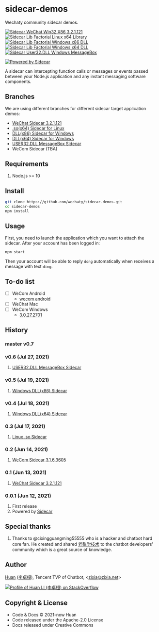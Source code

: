 # sidecar-demos

Wechaty community sidecar demos.

[![Sidecar WeChat Win32 X86 3.2.1.121](https://img.shields.io/badge/Sidecar-WeChat%203.2.1.121-brightgreen)](https://github.com/wechaty/sidecar-demos/tree/wechat-win32-x86-3.2.1.121)
[![Sidecar Lib Factorial Linux x64 Library](https://img.shields.io/badge/Sidecar-Linux%20.so%20(x64)-brightgreen)](https://github.com/wechaty/sidecar-demos/tree/factorial-linux-x64-library)
[![Sidecar Lib Factorial Windows x86 DLL](https://img.shields.io/badge/Sidecar-Windows%20DLL%20(x86)-brightgreen)](https://github.com/wechaty/sidecar-demos/tree/dll-windows-x86-library)
[![Sidecar Lib Factorial Windows x64 DLL](https://img.shields.io/badge/Sidecar-Windows%20DLL%20(x64)-brightgreen)](https://github.com/wechaty/sidecar-demos/tree/dll-windows-x64-library)
[![Sidecar User32.DLL Windows MessageBox](https://img.shields.io/badge/Sidecar-MessageBox%20USER32.DLL-brightgreen)](https://github.com/wechaty/sidecar-demos/tree/user32-dll-win32-message-box)

[![Powered by Sidecar](https://img.shields.io/badge/Powered%20By-Sidecar-red.svg)](https://github.com/huan/sidecar)

A sidecar can intercepting function calls or messages or events passed between your Node.js application and any instant messaging software components.

## Branches

We are using different branches for different sidecar target application demos:

- [WeChat Sidecar 3.2.1.121](https://github.com/wechaty/sidecar-demos/tree/wechat-win32-x86-3.2.1.121)
- [.so(x64) Sidecar for Linux](https://github.com/wechaty/sidecar-demos/tree/so-linux-x64-library)
- [DLL(x86) Sidecar for Windows](https://github.com/wechaty/sidecar-demos/tree/dll-windows-x86-library)
- [DLL(x64) Sidecar for Windows](https://github.com/wechaty/sidecar-demos/tree/dll-windows-x64-library)
- [USER32.DLL MessageBox Sidecar](https://github.com/wechaty/sidecar-demos/tree/user32-dll-win32-message-box)
- WeCom Sidecar (TBA)

## Requirements

1. Node.js >= 10

## Install

```sh
git clone https://github.com/wechaty/sidecar-demos.git
cd sidecar-demos
npm install
```

## Usage

First, you need to launch the application which you want to attach the sidecar. After your account has been logged in:

```sh
npm start
```

Then your account will be able to reply `dong` automatically when receives a message with text `ding`.

## To-do list

- [ ] WeCom Android
  - [wecom android](https://github.com/edxposedd/wework)
- [ ] WeChat Mac
- [ ] WeCom Windows
  - [3.0.27.2701](https://github.com/smallevilbeast/wxwork_pc_api)

## History

### master v0.7

### v0.6 (Jul 27, 2021)

1. [USER32.DLL MessageBox Sidecar](https://github.com/wechaty/sidecar-demos/tree/user32-dll-win32-message-box)

### v0.5 (Jul 19, 2021)

1. [Windows DLL(x86) Sidecar](https://github.com/wechaty/sidecar-demos/tree/dll-windows-x86-library)

### v0.4 (Jul 18, 2021)

1. [Windows DLL(x64) Sidecar](https://github.com/wechaty/sidecar-demos/tree/dll-windows-x64-library)

### 0.3 (Jul 17, 2021)

1. [Linux .so Sidecar](https://github.com/wechaty/sidecar-demos/tree/so-linux-x64-library)

### 0.2 (Jun 14, 2021)

1. [WeCom Sidecar 3.1.6.3605](https://github.com/wechaty/sidecar-demos/tree/wechat-win32-x86-3.1.6.3605)

### 0.1 (Jun 13, 2021)

1. [WeChat Sidecar 3.2.1.121](https://github.com/wechaty/sidecar-demos/tree/wechat-win32-x86-3.2.1.121)

### 0.0.1 (Jun 12, 2021)

1. First release
1. Powered by [Sidecar](https://github.com/huan/sidecar)

## Special thanks

1. Thanks to @cixingguangming55555 who is a hacker and chatbot hard core fan. He created and shared [老张学技术](https://github.com/cixingguangming55555/wechat-bot) to the chatbot developers' community which is a great source of knowledge.

## Author

[Huan](https://github.com/huan) [(李卓桓)](http://linkedin.com/in/zixia), Tencent TVP of Chatbot, \<zixia@zixia.net\>

[![Profile of Huan LI (李卓桓) on StackOverflow](https://stackoverflow.com/users/flair/1123955.png)](https://stackoverflow.com/users/1123955/huan)

## Copyright & License

- Code & Docs © 2021-now Huan
- Code released under the Apache-2.0 License
- Docs released under Creative Commons
